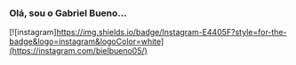 ### Olá, sou o Gabriel Bueno...

[![instagram]https://img.shields.io/badge/Instagram-E4405F?style=for-the-badge&logo=instagram&logoColor=white](https://instagram.com/bielbueno05/)
